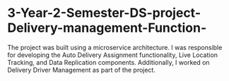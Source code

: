 # 3-Year-2-Semester-DS-project-Delivery-management-Function-
The project was built using a microservice architecture. I was responsible for developing the Auto Delivery Assignment functionality, Live Location Tracking, and Data Replication components. Additionally, I worked on Delivery Driver Management as part of the project.
